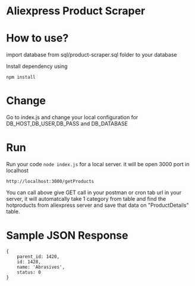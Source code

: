 # Aliexpress Product Scraper


# How to use?
import database from sql/product-scraper.sql folder to your database

Install dependency using  
```
npm install
```

# Change

Go to index.js and change your local configuration for DB_HOST,DB_USER,DB_PASS and DB_DATABASE


# Run

Run your code ``` node index.js ``` for a local server. it will be open 3000 port in localhost

```
http://localhost:3000/getProducts
```
You can call above give GET call in your postman or cron tab url in your server, it will automatcally take 1 category from table and find the hotproducts from aliexpress server and save that data on "ProductDetails" table.

# Sample JSON Response

```
{ 
 	parent_id: 1420, 
 	id: 1428, 
 	name: 'Abrasives', 
 	status: 0 
}
```